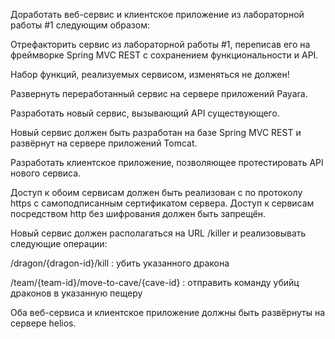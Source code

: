 Доработать веб-сервис и клиентское приложение из лабораторной работы #1 следующим образом:

  Отрефакторить сервис из лабораторной работы #1, переписав его на фреймворке Spring MVC REST с сохранением функциональности и API.

  Набор функций, реализуемых сервисом, изменяться не должен!

  Развернуть переработанный сервис на сервере приложений Payara.

  Разработать новый сервис, вызывающий API существующего.

  Новый сервис должен быть разработан на базе Spring MVC REST и развёрнут на сервере приложений Tomcat.

  Разработать клиентское приложение, позволяющее протестировать API нового сервиса.

  Доступ к обоим сервисам должен быть реализован с по протоколу https с самоподписанным сертификатом сервера. Доступ к сервисам посредством http без шифрования должен быть запрещён.

Новый сервис должен располагаться на URL /killer и реализовывать следующие операции:

  /dragon/{dragon-id}/kill : убить указанного дракона
  
  /team/{team-id}/move-to-cave/{cave-id} : отправить команду убийц драконов в указанную пещеру

Оба веб-сервиса и клиентское приложение должны быть развёрнуты на сервере helios.
